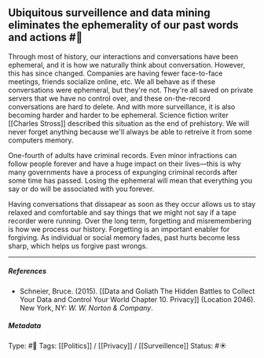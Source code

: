 ## Ubiquitous surveillence and data mining eliminates the ephemerality of our past words and actions  #🧠 

Through most of history, our interactions and conversations have been ephemeral, and it is how we naturally think about conversation. However, this has since changed. Companies are having fewer face-to-face meetings, friends socialize online, etc. We all behave as if these conversations were ephemeral, but they're not. They're all saved on private servers that we have no control over, and these on-the-record conversations are hard to delete. And with more surveillance, it is also becoming harder and harder to be ephemeral. Science fiction writer [[Charles Stross]] described this situation as the end of prehistory. We will never forget anything because we'll always be able to retreive it from some computers memory. 

One-fourth of adults have criminal records. Even minor infractions can follow people forever and have a huge impact on their lives—this is why many governments have a process of expunging criminal records after some time has passed. Losing the ephemeral will mean that everything you say or do will be associated with you forever. 

Having conversations that dissapear as soon as they occur allows us to stay relaxed and comfortable and say things that we might not say if a tape recorder were running. Over the long term, forgetting and misremembering is how we process our history. Forgetting is an important enabler for forgiving. As individual or social memory fades, past hurts become less sharp, which helps us forgive past wrongs. 

___

##### References

- Schneier, Bruce. (2015). [[Data and Goliath The Hidden Battles to Collect Your Data and Control Your World Chapter 10. Privacy]] (Location 2046). New York, NY: _W. W. Norton & Company_. 

##### Metadata

Type: #🔴 
Tags: [[Politics]] / [[Privacy]] / [[Surveillence]]
Status: #☀️ 